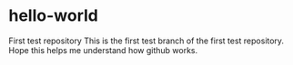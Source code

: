 # hello-world
First test repository
This is the first test branch of the first test repository.
Hope this helps me understand how github works.
